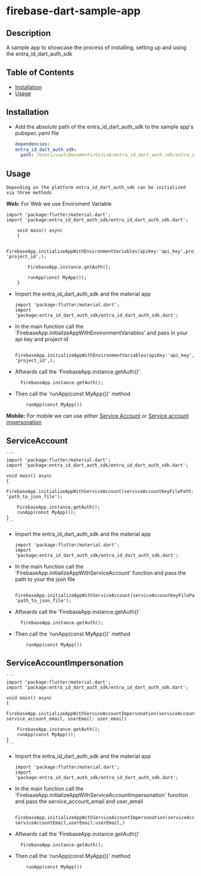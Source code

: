 # firebase-dart-sample-app

## Description

A sample app to showcase the process of installing, setting up and using the entra_id_dart_auth_sdk

## Table of Contents

- [Installation](#installation)
- [Usage](#usage)

## Installation

- Add the absolute path of the entra_id_dart_auth_sdk to the sample app's pubspec.yaml file
  ```yaml
  dependencies:
  entra_id_dart_auth_sdk:
    path: /Users/user/Documents/GitLab/entra_id_dart_auth_sdk/entra_id_dart_auth_sdk
  ```

## Usage

    Depending on the platform entra_id_dart_auth_sdk can be initialized via three methods

**Web:**
For Web we use Enviroment Variable

```
import 'package:flutter/material.dart';
import 'package:entra_id_dart_auth_sdk/entra_id_dart_auth_sdk.dart';

    void main() async
    {

        FirebaseApp.initializeAppWithEnvironmentVariables(apiKey:'api_key',projectId: 'project_id',);

        FirebaseApp.instance.getAuth();

        runApp(const MyApp());
    }

```

- Import the entra_id_dart_auth_sdk and the material app
  ```
  import 'package:flutter/material.dart';
  import 'package:entra_id_dart_auth_sdk/entra_id_dart_auth_sdk.dart';
  ```
- In the main function call the 'FirebaseApp.initializeAppWithEnvironmentVariables' and pass in your api key and project id

  ```
    FirebaseApp.initializeAppWithEnvironmentVariables(apiKey:'api_key',projectId: 'project_id',);
  ```

- Aftwards call the 'FirebaseApp.instance.getAuth()'
  ```
    FirebaseApp.instance.getAuth();
  ```
- Then call the 'runApp(const MyApp())' method

  ```
      runApp(const MyApp())

  ```

**Mobile:**
For mobile we can use either [Service Account](#serviceaccount) or [Service account impersonation](#ServiceAccountImpersonation)

## ServiceAccount

    ```
    import 'package:flutter/material.dart';
    import 'package:entra_id_dart_auth_sdk/entra_id_dart_auth_sdk.dart';

    void main() async
    {
        FirebaseApp.initializeAppWithServiceAccount(serviceAccountKeyFilePath: 'path_to_json_file');

        FirebaseApp.instance.getAuth();
        runApp(const MyApp());
    }
    ```

- Import the entra_id_dart_auth_sdk and the material app

  ```
  import 'package:flutter/material.dart';
  import 'package:entra_id_dart_auth_sdk/entra_id_dart_auth_sdk.dart';
  ```

- In the main function call the 'FirebaseApp.initializeAppWithServiceAccount' function and pass the path to your the json file
  ```
   FirebaseApp.initializeAppWithServiceAccount(serviceAccountKeyFilePath: 'path_to_json_file');
  ```
- Aftwards call the 'FirebaseApp.instance.getAuth()'
  ```
    FirebaseApp.instance.getAuth();
  ```
- Then call the 'runApp(const MyApp())' method

  ```
      runApp(const MyApp())

  ```

## ServiceAccountImpersonation

    ```
    import 'package:flutter/material.dart';
    import 'package:entra_id_dart_auth_sdk/entra_id_dart_auth_sdk.dart';

    void main() async
    {
        FirebaseApp.initializeAppWithServiceAccountImpersonation(serviceAccountEmail: service_account_email, userEmail: user_email)

        FirebaseApp.instance.getAuth();
        runApp(const MyApp());
    }
    ```

- Import the entra_id_dart_auth_sdk and the material app

  ```
  import 'package:flutter/material.dart';
  import 'package:entra_id_dart_auth_sdk/entra_id_dart_auth_sdk.dart';
  ```

- In the main function call the 'FirebaseApp.initializeAppWithServiceAccountImpersonation' function and pass the service_account_email and user_email
  ```
    FirebaseApp.initializeAppWithServiceAccountImpersonation(serviceAccountEmail: serviceAccountEmail,userEmail:userEmail,)
  ```
- Aftwards call the 'FirebaseApp.instance.getAuth()'
  ```
    FirebaseApp.instance.getAuth();
  ```
- Then call the 'runApp(const MyApp())' method

  ```
      runApp(const MyApp())

  ```
